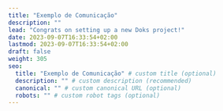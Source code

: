 ```yaml
---
title: "Exemplo de Comunicação"
description: ""
lead: "Congrats on setting up a new Doks project!"
date: 2023-09-07T16:33:54+02:00
lastmod: 2023-09-07T16:33:54+02:00
draft: false
weight: 305
seo:
  title: "Exemplo de Comunicação" # custom title (optional)
  description: "" # custom description (recommended)
  canonical: "" # custom canonical URL (optional)
  robots: "" # custom robot tags (optional)
---
```

